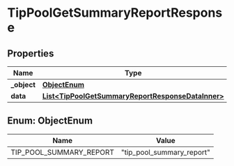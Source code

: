 

# TipPoolGetSummaryReportResponse


## Properties

| Name | Type | Description | Notes |
|------------ | ------------- | ------------- | -------------|
|**_object** | [**ObjectEnum**](#ObjectEnum) |  |  |
|**data** | [**List&lt;TipPoolGetSummaryReportResponseDataInner&gt;**](TipPoolGetSummaryReportResponseDataInner.md) |  |  |



## Enum: ObjectEnum

| Name | Value |
|---- | -----|
| TIP_POOL_SUMMARY_REPORT | &quot;tip_pool_summary_report&quot; |



